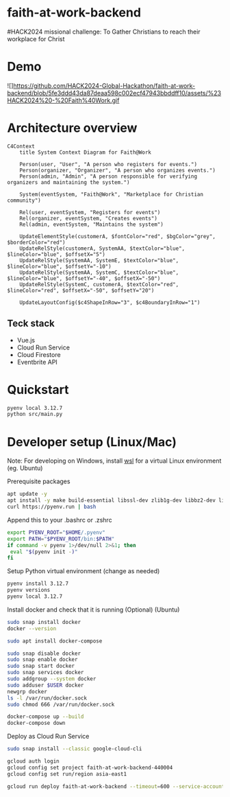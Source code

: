 # faith-at-work-backend
#HACK2024 missional challenge: To Gather Christians to reach their workplace for Christ

# Demo

![]https://github.com/HACK2024-Global-Hackathon/faith-at-work-backend/blob/5fe3ddd43da87deaa598c002ecf47943bbddff10/assets/%23HACK2024%20-%20Faith%40Work.gif


# Architecture overview
```mermaid
C4Context
    title System Context Diagram for Faith@Work

    Person(user, "User", "A person who registers for events.")
    Person(organizer, "Organizer", "A person who organizes events.")
    Person(admin, "Admin", "A person responsible for verifying organizers and maintaining the system.")

    System(eventSystem, "Faith@Work", "Marketplace for Christian community")

    Rel(user, eventSystem, "Registers for events")
    Rel(organizer, eventSystem, "Creates events")
    Rel(admin, eventSystem, "Maintains the system")

    UpdateElementStyle(customerA, $fontColor="red", $bgColor="grey", $borderColor="red")
    UpdateRelStyle(customerA, SystemAA, $textColor="blue", $lineColor="blue", $offsetX="5")
    UpdateRelStyle(SystemAA, SystemE, $textColor="blue", $lineColor="blue", $offsetY="-10")
    UpdateRelStyle(SystemAA, SystemC, $textColor="blue", $lineColor="blue", $offsetY="-40", $offsetX="-50")
    UpdateRelStyle(SystemC, customerA, $textColor="red", $lineColor="red", $offsetX="-50", $offsetY="20")

    UpdateLayoutConfig($c4ShapeInRow="3", $c4BoundaryInRow="1")
```

## Teck stack
- Vue.js
- Cloud Run Service
- Cloud Firestore
- Eventbrite API


# Quickstart
```bash
pyenv local 3.12.7
python src/main.py
```

# Developer setup (Linux/Mac)

Note: For developing on Windows, install [wsl](https://learn.microsoft.com/en-us/windows/wsl/setup/environment) for a virtual Linux environment (eg. Ubuntu)

Prerequisite packages
```bash
apt update -y
apt install -y make build-essential libssl-dev zlib1g-dev libbz2-dev libreadline-dev libsqlite3-dev wget curl llvm libncurses5-dev libncursesw5-dev xz-utils tk-dev libffi-dev liblzma-dev python3-openssl git tk-dev libsqlite3-dev libffi-dev libreadline-dev
curl https://pyenv.run | bash
```

Append this to your .bashrc or .zshrc
```bash
export PYENV_ROOT="$HOME/.pyenv"
export PATH="$PYENV_ROOT/bin:$PATH"
if command -v pyenv 1>/dev/null 2>&1; then
 eval "$(pyenv init -)"
fi
````

Setup Python virtual environment (change as needed)
```bash
pyenv install 3.12.7
pyenv versions
pyenv local 3.12.7
```

Install docker and check that it is running (Optional) (Ubuntu)
```bash
sudo snap install docker
docker --version

sudo apt install docker-compose

sudo snap disable docker
sudo snap enable docker
sudo snap start docker
sudo snap services docker
sudo addgroup --system docker
sudo adduser $USER docker
newgrp docker
ls -l /var/run/docker.sock
sudo chmod 666 /var/run/docker.sock

docker-compose up --build
docker-compose down
```

Deploy as Cloud Run Service
```bash
sudo snap install --classic google-cloud-cli

gcloud auth login
gcloud config set project faith-at-work-backend-440004
gcloud config set run/region asia-east1

gcloud run deploy faith-at-work-backend --timeout=600 --service-account 392395172966-compute@developer.gserviceaccount.com --memory=256Mi --cpu=1 --region asia-east1 --source .
```
